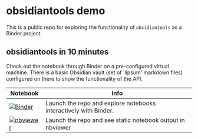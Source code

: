 # obsidiantools demo
This is a public repo for exploring the functionality of `obsidiantools` as a Binder project.

## obsidiantools in 10 minutes
Check out the notebook through Binder on a pre-configured virtual machine.  There is a basic Obsidian vault (set of 'lipsum' markdown files) configured on there to show the functionality of the API.

|**Notebook**|**Info**|
|---|---|
|[![Binder](https://mybinder.org/badge_logo.svg)](https://mybinder.org/v2/gh/mfarragher/obsidiantools-demo/HEAD?filepath=obsidiantools%20in%2010%20minutes.ipynb)|Launch the repo and explore notebooks interactively with Binder.|
|[![nbviewer](https://img.shields.io/badge/render-nbviewer-orange.svg)](https://nbviewer.jupyter.org/github/mfarragher/obsidiantools-demo/HEAD?filepath=obsidiantools%20in%2010%20minutes.ipynb)|Launch the repo and see static notebook output in nbviewer|